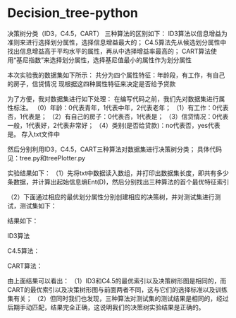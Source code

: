 # Decision_tree-python
决策树分类（ID3，C4.5，CART）
三种算法的区别如下：
ID3算法以信息增益为准则来进行选择划分属性，选择信息增益最大的；
C4.5算法先从候选划分属性中找出信息增益高于平均水平的属性，再从中选择增益率最高的；
CART算法使用“基尼指数”来选择划分属性，选择基尼值最小的属性作为划分属性

本次实验我的数据集如下所示：
共分为四个属性特征：年龄段，有工作，有自己的房子，信贷情况
现根据这四种属性特征来决定是否给予贷款

为了方便，我对数据集进行如下处理：
在编写代码之前，我们先对数据集进行属性标注。
（0）年龄：0代表青年，1代表中年，2代表老年；
（1）有工作：0代表否，1代表是；
（2）有自己的房子：0代表否，1代表是；
（3）信贷情况：0代表一般，1代表好，2代表非常好；
（4）类别(是否给贷款)：no代表否，yes代表是。
存入txt文件中

然后分别利用ID3，C4.5，CART三种算法对数据集进行决策树分类；
具体代码见：tree.py和treePlotter.py

实验结果如下：
（1）先将txt中数据读入数组，并打印出数据集长度，即共有多少条数据，并计算出起始信息熵Ent(D)，然后分别找出三种算法的首个最优特征索引


（2）下面通过相应的最优划分属性分别创建相应的决策树，并对测试集进行测试，测试集如下：


结果如下：




ID3算法








C4.5算法：








CART算法：


由上面结果可以看出：
（1）ID3和C4.5的最优索引以及决策树形图是相同的，而CART的最优索引以及决策树形图与前面两者不同，这与它们的选择标准以及训练集有关；
（2）但同时我们也发现，三种算法对测试集的测试结果是相同的，经过后期手动匹配，结果完全正确，这说明我们的决策树实验结果是正确的。
